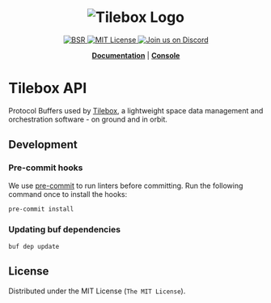 <h1 align="center">
  <img src="https://storage.googleapis.com/tbx-web-assets-2bad228/banners/tilebox-banner.svg" alt="Tilebox Logo">
  <br>
</h1>

<div align="center">
  <a href="https://buf.build/tilebox/api">
    <img src="https://img.shields.io/badge/BSR-Module-0C65EC?style=flat-square&color=f43f5e" alt="BSR"/>
  </a>
  <a href="https://github.com/tilebox/api/blob/main/LICENSE">
    <img src="https://img.shields.io/github/license/tilebox/api.svg?style=flat-square&color=f43f5e" alt="MIT License"/>
  </a>
  <a href="https://tilebox.com/discord">
    <img src="https://img.shields.io/badge/Discord-%235865F2.svg?style=flat-square&logo=discord&logoColor=white" alt="Join us on Discord"/>
  </a>
</div>

<p align="center">
  <a href="https://docs.tilebox.com/introduction"><b>Documentation</b></a>
  |
  <a href="https://console.tilebox.com/"><b>Console</b></a>
</p>

# Tilebox API

Protocol Buffers used by [Tilebox](https://tilebox.com), a lightweight space data management and orchestration software - on ground and in orbit.

## Development

### Pre-commit hooks

We use [pre-commit](https://pre-commit.com/) to run linters before committing. Run the following command once to install the hooks:

```bash
pre-commit install
````

### Updating buf dependencies

```shell
buf dep update
```

## License

Distributed under the MIT License (`The MIT License`).
